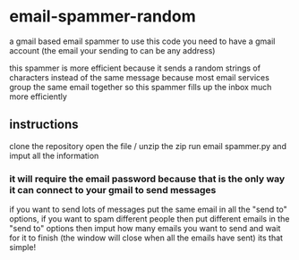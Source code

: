# email-spammer-random
a gmail based email spammer
to use this code you need to have a gmail account (the email your sending to can be any address)

this spammer is more efficient because it sends a random strings of characters instead of the same message because most email services group the same email together so this spammer fills up the inbox much more efficiently

## instructions
clone the repository
open the file / unzip the zip
run email spammer.py and imput all the information

### it will require the email password because that is the only way it can connect to your gmail to send messages
if you want to send lots of messages put the same email in all the "send to" options, if you want to spam different people then put different emails in the "send to" options then imput how many emails you want to send and wait for it to finish (the window will close when all the emails have sent) its that simple!
